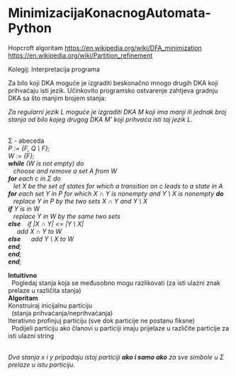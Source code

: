 # MinimizacijaKonacnogAutomata-Python
Hopcroft algoritam
https://en.wikipedia.org/wiki/DFA_minimization
https://en.wikipedia.org/wiki/Partition_refinement

Kolegij: Interpretacija programa

Za bilo koji DKA moguće je izgraditi beskonačno mnogo drugih DKA koji prihvaćaju isti jezik. Učinkovito programsko ostvarenje zahtjeva gradnju DKA sa što manjim brojem stanja:

_Za regularni jezik L moguće je izgraditi DKA M koji ima manji ili jednak broj stanja od bilo kojeg drugog DKA M' koji prihvaća isti taj jezik L._ </br></br>

Σ - abeceda </br>
_P := {F, Q \ F};<br />
W := {F};<br />
**while** (W is not empty) do<br />
           &nbsp;&nbsp; choose and remove a set A from W <br />
     **for** each c in Σ do <br />
            &nbsp;&nbsp; let X be the set of states for which a transition on c leads to a state in A <br />
          **for** each set Y in P for which X ∩ Y is nonempty and Y \ X is nonempty **do** <br />
                      &nbsp;&nbsp;   replace Y in P by the two sets X ∩ Y and Y \ X <br />
               **if** Y is in W <br />
                      &nbsp;&nbsp;   replace Y in W by the same two sets <br />
               **else**
                  &nbsp;&nbsp;  if |X ∩ Y| <= |Y \ X| </br>
                  &nbsp;&nbsp;&nbsp;&nbsp; add X ∩ Y to W <br />
                    **else**
                    &nbsp;&nbsp;&nbsp;&nbsp; add Y \ X to W <br />
          **end**;<br />
     **end**;<br />
**end**;_<br />

**Intuitivno** </br>
&nbsp;&nbsp;Pogledaj stanja koja se međusobno mogu razlikovati (za isti ulazni znak prelaze u različita stanja) </br>
**Algoritam** </br>
Konstruiraj inicijalnu particiju </br>
&nbsp;&nbsp;(stanja prihvaćanja/neprihvaćanja)</br>
Iterativno profinjuj particiju (sve dok particije ne postanu fiksne) </br>
&nbsp;&nbsp;Podijeli particiju ako članovi u particiji imaju prijelaze u različite particije za isti ulazni string </br> </br>

_Dva stanja x i y pripadaju istoj particiji **ako i samo ako** za sve simbole u Σ prelaze u istu particiju._
